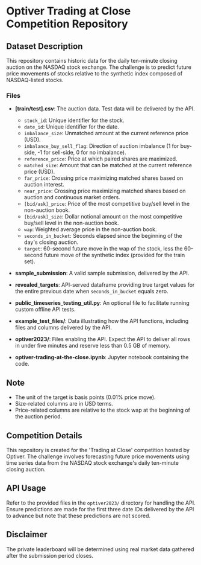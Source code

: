 # Optiver Trading at Close Competition Repository

## Dataset Description

This repository contains historic data for the daily ten-minute closing auction on the NASDAQ stock exchange. The challenge is to predict future price movements of stocks relative to the synthetic index composed of NASDAQ-listed stocks.

### Files

- **[train/test].csv**: The auction data. Test data will be delivered by the API.
  - `stock_id`: Unique identifier for the stock.
  - `date_id`: Unique identifier for the date.
  - `imbalance_size`: Unmatched amount at the current reference price (USD).
  - `imbalance_buy_sell_flag`: Direction of auction imbalance (1 for buy-side, -1 for sell-side, 0 for no imbalance).
  - `reference_price`: Price at which paired shares are maximized.
  - `matched_size`: Amount that can be matched at the current reference price (USD).
  - `far_price`: Crossing price maximizing matched shares based on auction interest.
  - `near_price`: Crossing price maximizing matched shares based on auction and continuous market orders.
  - `[bid/ask]_price`: Price of the most competitive buy/sell level in the non-auction book.
  - `[bid/ask]_size`: Dollar notional amount on the most competitive buy/sell level in the non-auction book.
  - `wap`: Weighted average price in the non-auction book.
  - `seconds_in_bucket`: Seconds elapsed since the beginning of the day's closing auction.
  - `target`: 60-second future move in the wap of the stock, less the 60-second future move of the synthetic index (provided for the train set).

- **sample_submission**: A valid sample submission, delivered by the API.

- **revealed_targets**: API-served dataframe providing true target values for the entire previous date when `seconds_in_bucket` equals zero.

- **public_timeseries_testing_util.py**: An optional file to facilitate running custom offline API tests.

- **example_test_files/**: Data illustrating how the API functions, including files and columns delivered by the API.

- **optiver2023/**: Files enabling the API. Expect the API to deliver all rows in under five minutes and reserve less than 0.5 GB of memory.

- **optiver-trading-at-the-close.ipynb**: Jupyter notebook containing the code.

## Note
- The unit of the target is basis points (0.01% price move).
- Size-related columns are in USD terms.
- Price-related columns are relative to the stock wap at the beginning of the auction period.

## Competition Details
This repository is created for the 'Trading at Close' competition hosted by Optiver. The challenge involves forecasting future price movements using time series data from the NASDAQ stock exchange's daily ten-minute closing auction.

## API Usage
Refer to the provided files in the `optiver2023/` directory for handling the API. Ensure predictions are made for the first three date IDs delivered by the API to advance but note that these predictions are not scored.

## Disclaimer
The private leaderboard will be determined using real market data gathered after the submission period closes.
